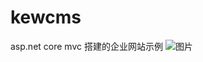 # kewcms
asp.net core mvc 搭建的企业网站示例
![图片](https://raw.githubusercontent.com/kerwincui/kewcms/master/kewcms/wwwroot/images/admin.png)
